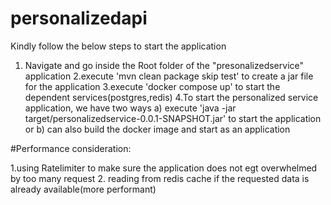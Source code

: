 # personalizedapi
Kindly follow the below steps to start the application

1. Navigate and go inside the Root folder of the "presonalizedservice" application
2.execute 'mvn clean package skip test' to create a jar file for the application
3.execute 'docker compose up' to start the dependent services(postgres,redis)
4.To start the personalized service application, we have two ways
  a) execute  'java -jar target/personalizedservice-0.0.1-SNAPSHOT.jar' to start the application
  or
  b) can also build the docker image and start as an application


#Performance consideration:

1.using Ratelimiter to make sure the application does not egt overwhelmed by too many request
2. reading from redis cache if the requested data is already available(more performant)



